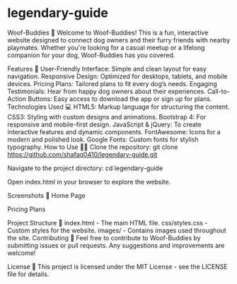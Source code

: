 # legendary-guide
Woof-Buddies 🐾
Welcome to Woof-Buddies! This is a fun, interactive website designed to connect dog owners and their furry friends with nearby playmates. Whether you're looking for a casual meetup or a lifelong companion for your dog, Woof-Buddies has you covered.

Features 🚀
User-Friendly Interface: Simple and clean layout for easy navigation.
Responsive Design: Optimized for desktops, tablets, and mobile devices.
Pricing Plans: Tailored plans to fit every dog’s needs.
Engaging Testimonials: Hear from happy dog owners about their experiences.
Call-to-Action Buttons: Easy access to download the app or sign up for plans.
Technologies Used 💻
HTML5: Markup language for structuring the content.
CSS3: Styling with custom designs and animations.
Bootstrap 4: For responsive and mobile-first design.
JavaScript & jQuery: To create interactive features and dynamic components.
FontAwesome: Icons for a modern and polished look.
Google Fonts: Custom fonts for stylish typography.
How to Use 🐕‍🦺
Clone the repository:
git clone https://github.com/shafaq0410/legendary-guide.git

Navigate to the project directory:
cd legendary-guide

Open index.html in your browser to explore the website.


Screenshots 📸
Home Page

Pricing Plans

Project Structure 📁
index.html - The main HTML file.
css/styles.css - Custom styles for the website.
images/ - Contains images used throughout the site.
Contributing 🤝
Feel free to contribute to Woof-Buddies by submitting issues or pull requests. Any suggestions and improvements are welcome!

License 📄
This project is licensed under the MIT License - see the LICENSE file for details.
